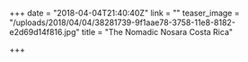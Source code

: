 +++
date = "2018-04-04T21:40:40Z"
link = ""
teaser_image = "/uploads/2018/04/04/38281739-9f1aae78-3758-11e8-8182-e2d69d14f816.jpg"
title = "The Nomadic Nosara Costa Rica"

+++

